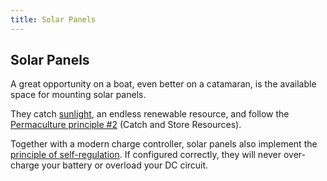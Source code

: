 ```yaml
---
title: Solar Panels
---
```

## Solar Panels

A great opportunity on a boat, even better on a catamaran, is the available space for mounting solar panels.

They catch [sunlight](#sunlight), an endless renewable resource, and follow the [Permaculture principle #2](#pp02) (Catch and Store Resources).

Together with a modern charge controller, solar panels also implement the [principle of self-regulation](#pp04). If configured correctly, they will never over-charge your battery or overload your DC circuit.
